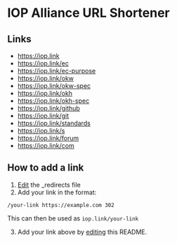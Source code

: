 # IOP Alliance URL Shortener

## Links

- https://iop.link
- https://iop.link/ec
- https://iop.link/ec-purpose
- https://iop.link/okw
- https://iop.link/okw-spec
- https://iop.link/okh
- https://iop.link/okh-spec
- https://iop.link/github
- https://iop.link/git
- https://iop.link/standards
- https://iop.link/s
- https://iop.link/forum
- https://iop.link/com


## How to add a link

1. [Edit](https://github.com/iop-alliance/iop.link/edit/master/_redirects) the _redirects file
2. Add your link in the format:
```
/your-link https://example.com 302
```
This can then be used as `iop.link/your-link`

3. Add your link above by [editing](https://github.com/iop-alliance/iop.link/edit/master/README.md)
 this README.
